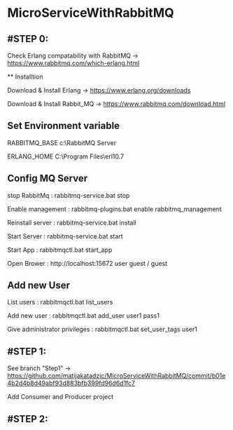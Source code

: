 # MicroServiceWithRabbitMQ

#STEP 0:
---------

Check Erlang compatability with RabbitMQ -> https://www.rabbitmq.com/which-erlang.html

** Installtion

Download & Install Erlang -> https://www.erlang.org/downloads

Download & Install Rabbit_MQ -> https://www.rabbitmq.com/download.html


Set Environment variable
---------------------------
RABBITMQ_BASE c:\RabbitMQ Server

ERLANG_HOME C:\Program Files\erl10.7


Config MQ Server
-----------------
stop RabbitMq : rabbitmq-service.bat stop

Enable management : rabbitmq-plugins.bat enable rabbitmq_management

Reinstall server : rabbitmq-service.bat install

Start Server : rabbitmq-service.bat start

Start App : rabbitmqctl.bat start_app

Open Brower : http://localhost:15672 user guest / guest


Add new User
--------------

List users : rabbitmqctl.bat list_users

Add new user : rabbitmqctl.bat add_user user1 pass1

Give administrator privileges : rabbitmqctl.bat set_user_tags user1

#STEP 1:
---------

See branch "Step1" -> https://github.com/matijakatadzic/MicroServiceWithRabbitMQ/commit/b01e4b2d4b8d49abf93d883bfb399fd96d6d1fc7

Add Consumer and Producer project


#STEP 2:
---------
